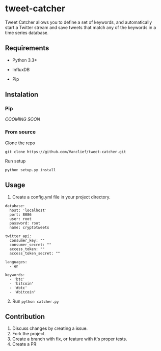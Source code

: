 # tweet-catcher
Tweet Catcher allows you to define a set of keywords, and automatically start a
Twitter stream and save tweets that match any of the keywords in a time series
database.

## Requirements

* Python 3.3+

* InfluxDB

* Pip

## Instalation

### Pip

_COOMING SOON_

### From source

Clone the repo
```
git clone https://github.com/Vanclief/tweet-catcher.git
```

Run setup
```
python setup.py install
```

## Usage

1. Create a config.yml file in your project directory.
```
database:
  host: 'localhost'
  port: 8086
  user: root
  password: root
  name: cryptotweets

twitter_api:
  consumer_key: ""
  consumer_secret: ""
  access_token: ""
  access_token_secret: ""

languages:
  - en

keywords:
  - 'btc'
  - 'bitcoin'
  - '#btc'
  - '#bitcoin'
```

2. Run `python catcher.py`


## Contribution

1. Discuss changes by creating a issue.
2. Fork the project.
3. Create a branch with fix, or feature with it's proper tests.
4. Create a PR

